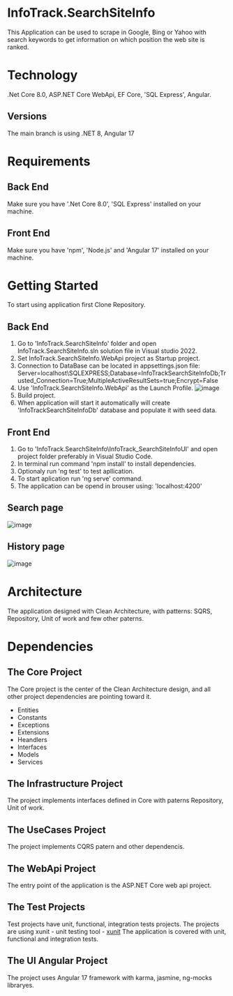 # InfoTrack.SearchSiteInfo

This Application can be used to scrape in Google, Bing or Yahoo with search keywords to get information on which position the web site is ranked. 

# Technology

.Net Core 8.0, ASP.NET Core WebApi, EF Core, 'SQL Express', Angular.

## Versions

The main branch is using .NET 8, Angular 17

# Requirements

## Back End
 Make sure you have '.Net Core 8.0', 'SQL Express' installed on your machine.
## Front End
 Make sure you have 'npm', 'Node.js' and 'Angular 17' installed on your machine.

# Getting Started

To start using application first Clone Repository.

## Back End
1. Go to 'InfoTrack.SearchSiteInfo' folder and open InfoTrack.SearchSiteInfo.sln solution file in Visual studio 2022.
2. Set InfoTrack.SearchSiteInfo.WebApi project as Startup project.
3. Connection to DataBase can be located in appsettings.json file: 
   Server=localhost\\SQLEXPRESS;Database=InfoTrackSearchSiteInfoDb;Trusted_Connection=True;MultipleActiveResultSets=true;Encrypt=False
4. Use 'InfoTrack.SearchSiteInfo.WebApi' as the Launch Profile. ![image](https://github.com/user-attachments/assets/17256981-bdc6-40fb-9f7d-33a27893bbbb)
5. Build project.
6. When application will start it automatically will create 'InfoTrackSearchSiteInfoDb' database and populate it with seed data.

## Front End
1. Go to 'InfoTrack.SearchSiteInfo\InfoTrack_SearchSiteInfoUI' and open project folder preferably in Visual Studio Code.
2. In terminal run command 'npm install' to install dependencies. 
3. Optionaly run 'ng test' to test apllication.
4. To start aplication run 'ng serve' command.
5. The application can be opend in brouser using: 'localhost:4200'

## Search page
![image](https://github.com/user-attachments/assets/7982d176-10de-4afd-a30b-b6a1309d5eda)

## History page
![image](https://github.com/user-attachments/assets/846f4cf7-e5ad-4891-8374-d59639296d9c)



# Architecture

The application designed with Clean Architecture, with patterns: SQRS, Repository, Unit of work and few other paterns.

# Dependencies

## The Core Project

The Core project is the center of the Clean Architecture design, and all other project dependencies are pointing toward it.

- Entities
- Constants
- Exceptions
- Extensions
- Heandlers
- Interfaces
- Models
- Services

## The Infrastructure Project

The project implements interfaces defined in Core with paterns Repository, Unit of work.

## The UseCases Project

The project implements CQRS patern and other dependencis.

## The WebApi Project

The entry point of the application is the ASP.NET Core web api project.

## The Test Projects

Test projects have unit, functional, integration tests projects. The projects are using xunit - unit testing tool - [xunit](https://www.nuget.org/packages/xunit) 
The application is covered with unit, functional and integration tests.

## The UI Angular Project

The project uses Angular 17 framework with karma, jasmine, ng-mocks libraryes.




